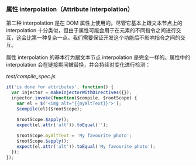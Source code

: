 ### 属性 interpolation（Attribute Interpolation）

第二种 interpolation 是在 DOM 属性上使用的。尽管它基本上跟文本节点上的 interpolation 十分类似，但由于属性可能会用于在元素的不同指令之间进行交互，这会比第一种复杂一点。我们需要保证开发这个功能后不影响指令之间的交互。

属性 interpolation 的基本行为跟文本节点 interpolation 是完全一样的。属性中的 interpolation 会在链接期间被替换，并会持续对变化进行检测：

_test/compile_spec.js_

```js
it('is done for attributes', function() {
  var injector = makeInjectorWithDirectives({});
  injector.invoke(function($compile, $rootScope) {
    var el = $('<img alt="{{myAltText}}">');
    $compile(el)($rootScope);

    $rootScope.$apply();
    expect(el.attr('alt')).toEqual('');
    
    $rootScope.myAltText = 'My favourite photo';
    $rootScope.$apply();
    expect(el.attr('alt')).toEqual('My favourite photo');
  });
});
```